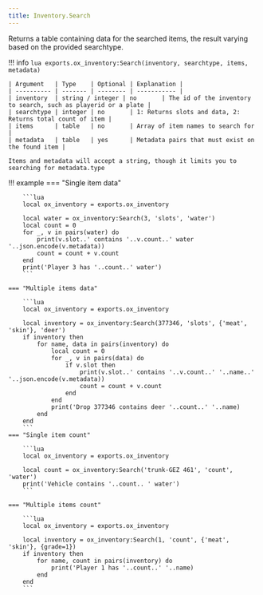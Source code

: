 ```yaml
---
title: Inventory.Search
---
```

Returns a table containing data for the searched items, the result varying based on the provided searchtype.

!!! info
	```lua
	exports.ox_inventory:Search(inventory, searchtype, items, metadata)
	```

	| Argument   | Type    | Optional | Explanation |
	| ---------- | ------- | -------- | ----------- |
	| inventory  | string / integer | no       | The id of the inventory to search, such as playerid or a plate |
	| searchtype | integer | no       | 1: Returns slots and data, 2: Returns total count of item |
	| items      | table   | no       | Array of item names to search for |
	| metadata   | table   | yes      | Metadata pairs that must exist on the found item |
	
	Items and metadata will accept a string, though it limits you to searching for metadata.type


!!! example
	=== "Single item data"

		```lua
		local ox_inventory = exports.ox_inventory

		local water = ox_inventory:Search(3, 'slots', 'water')
		local count = 0
		for _, v in pairs(water) do
			print(v.slot..' contains '..v.count..' water '..json.encode(v.metadata))
			count = count + v.count
		end
		print('Player 3 has '..count..' water')
		```
		
	=== "Multiple items data"

		```lua
		local ox_inventory = exports.ox_inventory

		local inventory = ox_inventory:Search(377346, 'slots', {'meat', 'skin'}, 'deer')
		if inventory then
			for name, data in pairs(inventory) do
				local count = 0
				for _, v in pairs(data) do
					if v.slot then
						print(v.slot..' contains '..v.count..' '..name..' '..json.encode(v.metadata))
						count = count + v.count
					end
				end
				print('Drop 377346 contains deer '..count..' '..name)
			end
		end
		```
	=== "Single item count"

		```lua
		local ox_inventory = exports.ox_inventory

		local count = ox_inventory:Search('trunk-GEZ 461', 'count', 'water')
		print('Vehicle contains '..count.. ' water')
		```

	=== "Multiple items count"

		```lua
		local ox_inventory = exports.ox_inventory

		local inventory = ox_inventory:Search(1, 'count', {'meat', 'skin'}, {grade=1})
		if inventory then
			for name, count in pairs(inventory) do
				print('Player 1 has '..count..' '..name)
			end
		end
		```
